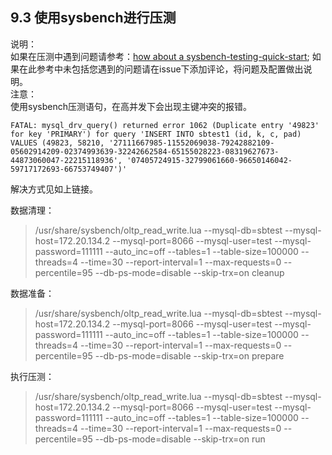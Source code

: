 ## 9.3 使用sysbench进行压测
说明：  
如果在压测中遇到问题请参考：[how about a sysbench-testing-quick-start](https://github.com/actiontech/dble/issues/458);
如果在此参考中未包括您遇到的问题请在issue下添加评论，将问题及配置做出说明。  
注意：  
使用sysbench压测语句，在高并发下会出现主键冲突的报错。  
```
FATAL: mysql_drv_query() returned error 1062 (Duplicate entry '49823' for key 'PRIMARY') for query 'INSERT INTO sbtest1 (id, k, c, pad) VALUES (49823, 58210, '27111667985-11552069038-79242882109-05602914209-02374993639-32242662584-65155028223-08319627673-44873060047-22215118936', '07405724915-32799061660-96650146042-59717172693-66753749407')'
```
解决方式见如上链接。

数据清理：
> /usr/share/sysbench/oltp_read_write.lua --mysql-db=sbtest --mysql-host=172.20.134.2 --mysql-port=8066 --mysql-user=test --mysql-password=111111 --auto_inc=off --tables=1 --table-size=100000 --threads=4 --time=30 --report-interval=1 --max-requests=0 --percentile=95 --db-ps-mode=disable --skip-trx=on cleanup


数据准备：
> /usr/share/sysbench/oltp_read_write.lua --mysql-db=sbtest --mysql-host=172.20.134.2 --mysql-port=8066 --mysql-user=test --mysql-password=111111 --auto_inc=off --tables=1 --table-size=100000 --threads=4 --time=30 --report-interval=1 --max-requests=0 --percentile=95 --db-ps-mode=disable --skip-trx=on prepare

执行压测：
> /usr/share/sysbench/oltp_read_write.lua --mysql-db=sbtest --mysql-host=172.20.134.2 --mysql-port=8066 --mysql-user=test --mysql-password=111111 --auto_inc=off --tables=1 --table-size=100000 --threads=4 --time=30 --report-interval=1 --max-requests=0 --percentile=95 --db-ps-mode=disable --skip-trx=on run
